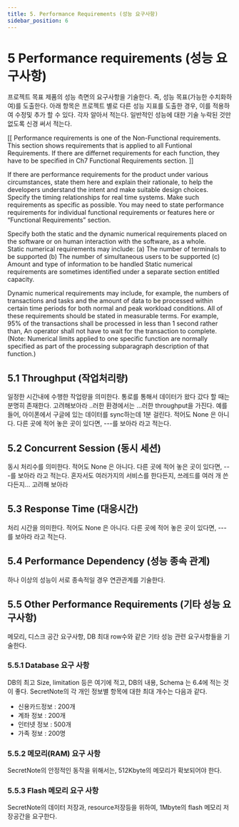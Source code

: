 ```yaml
---
title: 5. Performance Requirements (성능 요구사항)
sidebar_position: 6
---
```



# 5	Performance requirements (성능 요구사항)
프로젝트 목표 제품의 성능 측면의 요구사항을 기술한다. 즉, 성능 목표(가능한 수치화하여)를 도출한다.
아래 항목은 프로젝트 별로 다른 성능 지표를 도출한 경우, 이를 적용하여 수정및 추가 할 수 있다.
각자 알아서 적는다. 일반적인 성능에 대한 기술
누락된 것만 없도록 신경 써서 적는다.

[[ Performance requirements is one of the Non-Functional requirements. This section shows requirements that is applied to all Funtional Requirements. If there are differnet requirements for each function, they have to be specified in Ch7 Functional Requirements section. ]]

If there are performance requirements for the product under various circumstances, state them here and explain their rationale, to help the developers understand the intent and make suitable design choices.
Specify the timing relationships for real time systems.
Make such requirements as specific as possible. You may need to state performance requirements for individual functional requirements or features here or “Functional Requirements” section.

Specify both the static and the dynamic numerical requirements placed on the software or on human interaction with the software, as a whole.  
Static numerical requirements may include:
(a)  The number of terminals to be supported
(b)  The number of simultaneous users to be supported
(c)  Amount and type of information to be handled
Static numerical requirements are sometimes identified under a separate section entitled capacity.

Dynamic numerical requirements may include, for example, the numbers of transactions and tasks and the amount of data to be processed within certain time periods for both normal and peak workload conditions.
All of these requirements should be stated in measurable terms.
For example,
95% of the transactions shall be processed in less than 1 second
rather than,
An operator shall not have to wait for the transaction to complete.
(Note: Numerical limits applied to one specific function are normally specified as part of the processing subparagraph description of that function.)

## 5.1	Throughput (작업처리량)
일정한 시간내에 수행한 작업량을 의미한다.
통로를 통해서 데이터가 왔다 갔다 할 때는 분명히 존재한다. 고려해보아라 ..러한 환경에서는 …러한 throughput을 가진다.
예를 들어, 아이폰에서 구글에 있는 데이터를 sync하는데 1분 걸린다. 적어도 None 은 아니다. 다른 곳에 적어 놓은 곳이 있다면, ---를 보아라 라고 적는다.
## 5.2	Concurrent Session (동시 세션)
동시 처리수를 의미한다. 적어도 None 은 아니다. 다른 곳에 적어 놓은 곳이 있다면, ---를 보아라 라고 적는다.
혼자서도 여러가지의 서비스를 한다든지, 쓰레드를 여러 개 쓴다든지… 고려해 보아라

## 5.3	Response Time (대응시간)
처리 시간을 의미한다. 적어도 None 은 아니다. 다른 곳에 적어 놓은 곳이 있다면, ---를 보아라 라고 적는다.

## 5.4	Performance Dependency (성능 종속 관계)
하나 이상의 성능이 서로 종속적일 경우 연관관계를 기술한다.
## 5.5	Other Performance Requirements (기타 성능 요구사항)
메모리, 디스크 공간 요구사항, DB 최대 row수와 같은 기타 성능 관련 요구사항들을 기술한다.

### 5.5.1 	Database 요구 사항
DB의 최고 Size, limitation 등은 여기에 적고, DB의 내용, Schema 는 6.4에 적는 것이 좋다.
SecretNote의 각 개인 정보별 항목에 대한 최대 개수는 다음과 같다.

- 신용카드정보 : 200개
- 계좌 정보 : 200개
- 인터넷 정보 : 500개
- 가족 정보 : 200명

### 5.5.2 	메모리(RAM) 요구 사항
SecretNote의 안정적인 동작을 위해서는, 512Kbyte의 메모리가 확보되어야 한다.

### 5.5.3 	Flash 메모리 요구 사항
SecretNote의 데이터 저장과, resource저장등을 위하여, 1Mbyte의 flash 메모리 저장공간을 요구한다.
